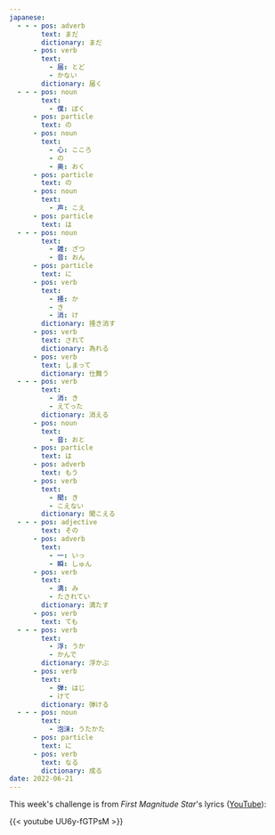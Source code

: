 ```yaml
---
japanese:
  - - - pos: adverb
        text: まだ
        dictionary: まだ
      - pos: verb
        text:
          - 届: とど
          - かない
        dictionary: 届く
  - - - pos: noun
        text:
          - 僕: ぼく
      - pos: particle
        text: の
      - pos: noun
        text:
          - 心: こころ
          - の
          - 奥: おく
      - pos: particle
        text: の
      - pos: noun
        text:
          - 声: こえ
      - pos: particle
        text: は
  - - - pos: noun
        text:
          - 雑: ざつ
          - 音: おん
      - pos: particle
        text: に
      - pos: verb
        text:
          - 掻: か
          - き
          - 消: け
        dictionary: 掻き消す
      - pos: verb
        text: されて
        dictionary: 為れる
      - pos: verb
        text: しまって
        dictionary: 仕舞う
  - - - pos: verb
        text:
          - 消: き
          - えてった
        dictionary: 消える
      - pos: noun
        text:
          - 音: おと
      - pos: particle
        text: は
      - pos: adverb
        text: もう
      - pos: verb
        text:
          - 聞: き
          - こえない
        dictionary: 聞こえる
  - - - pos: adjective
        text: その
      - pos: adverb
        text:
          - 一: いっ
          - 瞬: しゅん
      - pos: verb
        text:
          - 満: み
          - たされてい
        dictionary: 満たす
      - pos: verb
        text: ても
  - - - pos: verb
        text:
          - 浮: うか
          - かんで
        dictionary: 浮かぶ
      - pos: verb
        text:
          - 弾: はじ
          - けて
        dictionary: 弾ける
  - - - pos: noun
        text:
          - 泡沫: うたかた
      - pos: particle
        text: に
      - pos: verb
        text: なる
        dictionary: 成る
date: 2022-06-21
---
```


This week's challenge is from *First Magnitude Star*'s lyrics ([YouTube](https://www.youtube.com/watch?v=UU6y-fGTPsM)):

{{< youtube UU6y-fGTPsM >}}
